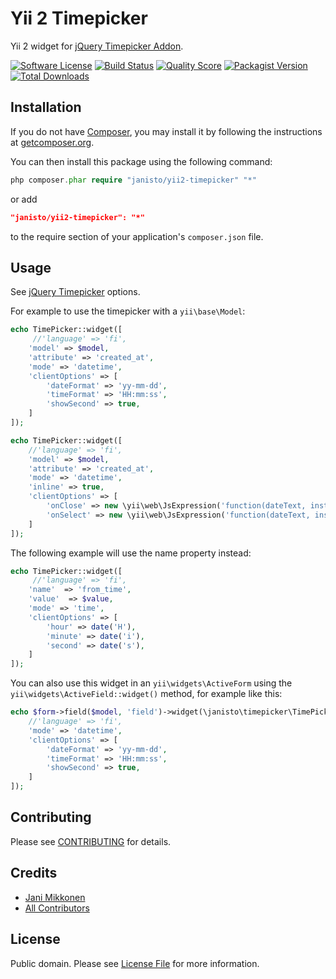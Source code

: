 # Yii 2 Timepicker

Yii 2 widget for [jQuery Timepicker Addon](https://github.com/trentrichardson/jQuery-Timepicker-Addon).

[![Software License](https://img.shields.io/badge/license-Unlicense-blue.svg?style=flat-square)](LICENSE.md)
[![Build Status](https://img.shields.io/travis/janisto/yii2-timepicker/master.svg?style=flat-square)](https://travis-ci.org/janisto/yii2-timepicker)
[![Quality Score](https://img.shields.io/scrutinizer/g/janisto/yii2-timepicker.svg?style=flat-square)](https://scrutinizer-ci.com/g/janisto/yii2-timepicker)
[![Packagist Version](https://img.shields.io/packagist/v/janisto/yii2-timepicker.svg?style=flat-square)](https://packagist.org/packages/janisto/yii2-timepicker)
[![Total Downloads](https://img.shields.io/packagist/dt/janisto/yii2-timepicker.svg?style=flat-square)](https://packagist.org/packages/janisto/yii2-timepicker)

## Installation

If you do not have [Composer](http://getcomposer.org/), you may install it by following the instructions
at [getcomposer.org](http://getcomposer.org/doc/00-intro.md#installation-nix).

You can then install this package using the following command:

```php
php composer.phar require "janisto/yii2-timepicker" "*"
```
or add

```json
"janisto/yii2-timepicker": "*"
```

to the require section of your application's `composer.json` file.

## Usage

See [jQuery Timepicker](http://trentrichardson.com/examples/timepicker/#tp-options) options.

For example to use the timepicker with a `yii\base\Model`:

```php
echo TimePicker::widget([
     //'language' => 'fi',
    'model' => $model,
    'attribute' => 'created_at',
    'mode' => 'datetime',
    'clientOptions' => [
        'dateFormat' => 'yy-mm-dd',
        'timeFormat' => 'HH:mm:ss',
        'showSecond' => true,
    ]
]);
```

```php
echo TimePicker::widget([
    //'language' => 'fi',
    'model' => $model,
    'attribute' => 'created_at',
    'mode' => 'datetime',
    'inline' => true,
    'clientOptions' => [
        'onClose' => new \yii\web\JsExpression('function(dateText, inst) { console.log("onClose: " + dateText); }'),
        'onSelect' => new \yii\web\JsExpression('function(dateText, inst) { console.log("onSelect: " + dateText); }'),
    ]
]);
```

The following example will use the name property instead:

```php
echo TimePicker::widget([
     //'language' => 'fi',
    'name'  => 'from_time',
    'value'  => $value,
    'mode' => 'time',
    'clientOptions' => [
        'hour' => date('H'),
        'minute' => date('i'),
        'second' => date('s'),
    ]
]);
```

You can also use this widget in an `yii\widgets\ActiveForm` using the `yii\widgets\ActiveField::widget()`
method, for example like this:

```php
echo $form->field($model, 'field')->widget(\janisto\timepicker\TimePicker::className(), [
    //'language' => 'fi',
    'mode' => 'datetime',
    'clientOptions' => [
        'dateFormat' => 'yy-mm-dd',
        'timeFormat' => 'HH:mm:ss',
        'showSecond' => true,
    ]
]);
```

## Contributing

Please see [CONTRIBUTING](CONTRIBUTING.md) for details.

## Credits

- [Jani Mikkonen](https://github.com/janisto)
- [All Contributors](../../contributors)

## License

Public domain. Please see [License File](LICENSE.md) for more information.
